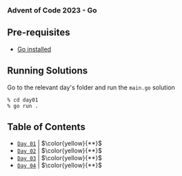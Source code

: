 ### Advent of Code 2023 - Go

## Pre-requisites
 - [Go installed](https://go.dev/)

## Running Solutions

Go to the relevant day's folder and run the `main.go` solution

    % cd day01
    % go run .

## Table of Contents

- [`Day 01`](./day01/) | $\color{yellow}{**}$
- [`Day 02`](./day02/) | $\color{yellow}{**}$
- [`Day 03`](./day03/) | $\color{yellow}{**}$
- [`Day 04`](./day04/) | $\color{yellow}{**}$
